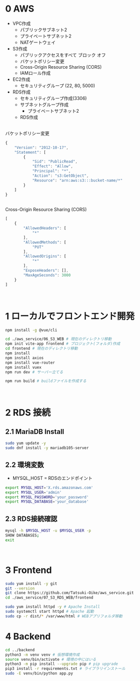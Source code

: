 # 0 AWS

* VPC作成
  * パブリックサブネット2
  * プライベートサブネット2
  * NATゲートウェイ
* S3作成
  * パブリックアクセスをすべて ブロック オフ
  * バケットポリシー変更
  * Cross-Origin Resource Sharing (CORS)
  * IAMロール作成
* EC2作成
  * セキュリティグループ (22, 80, 5000)
* RDS作成
  * セキュリティグループ作成(3306)
  * サブネットグループ作成
    * プライベートサブネット2
  * RDS作成

<br>
バケットポリシー変更

```js
{
    "Version": "2012-10-17",
    "Statement": [
        {
            "Sid": "PublicRead",
            "Effect": "Allow",
            "Principal": "*",
            "Action": "s3:GetObject",
            "Resource": "arn:aws:s3:::bucket-name/*"
        }
    ]
}
```

<br>
Cross-Origin Resource Sharing (CORS)

```js
[
    {
        "AllowedHeaders": [
            "*"
        ],
        "AllowedMethods": [
            "PUT"
        ],
        "AllowedOrigins": [
            "*"
        ],
        "ExposeHeaders": [],
        "MaxAgeSeconds": 3000
    }
]
```

<br>

# 1 ローカルでフロントエンド開発

```sh
npm install -g @vue/cli
```

```sh
cd ./aws_service/06_S3_WEB # 現在のディレクトリ移動
npm init vite-app frontend # プロジェクト(フォルダ)作成
cd frontend # 現在のディレクトリ移動
npm install
npm install axios
npm install vue-router
npm install vuex
npm run dev # サーバー立てる
```

```sh
npm run build # buildファイルを作成する
```

<br>

# 2 RDS 接続

## 2.1 MariaDB Install

```sh
sudo yum update -y
sudo dnf install -y mariadb105-server
```

##  2.2 環境変数

* MYSQL_HOST = RDSのエンドポイント

```sh
export MYSQL_HOST='X.rds.amazonaws.com'
export MYSQL_USER='admin'
export MYSQL_PASSWORD='your_password'
export MYSQL_DATABASE='your_database'
```

## 2.3 RDS接続確認

```sh
mysql -h $MYSQL_HOST -u $MYSQL_USER -p
SHOW DATABASES;
exit
```

<br>

# 3 Frontend

```sh
sudo yum install -y git
git --version
git clone https://github.com/Tatsuki-Oike/aws_service.git
cd ./aws_service/07_S3_RDS_WEB/frontend
```

```sh
sudo yum install httpd -y # Apache Install
sudo systemctl start httpd # Apache 起動
sudo cp -r dist/* /var/www/html # WEBアプリフォルダ移動
```

# 4 Backend

```sh
cd ../backend
python3 -m venv venv # 仮想環境作成
source venv/bin/activate # 環境の中にはいる
python3 -m pip install --upgrade pip # pip upgrade
pip3 install -r requirements.txt # ライブラリインストール
sudo -E venv/bin/python app.py
```

<br>
